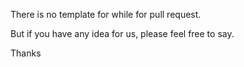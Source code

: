 There is no template for while for pull request.

But if you have any idea for us, please feel free to say.

Thanks
